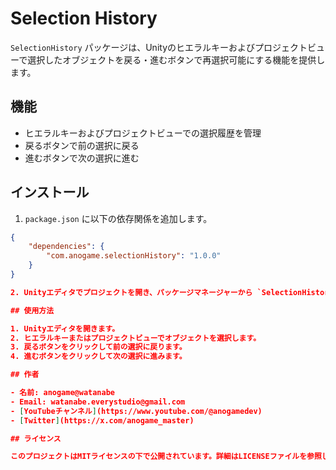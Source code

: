 

# Selection History

`SelectionHistory` パッケージは、Unityのヒエラルキーおよびプロジェクトビューで選択したオブジェクトを戻る・進むボタンで再選択可能にする機能を提供します。

## 機能

- ヒエラルキーおよびプロジェクトビューでの選択履歴を管理
- 戻るボタンで前の選択に戻る
- 進むボタンで次の選択に進む

## インストール

1. `package.json` に以下の依存関係を追加します。

```json
{
    "dependencies": {
        "com.anogame.selectionHistory": "1.0.0"
    }
}

2. Unityエディタでプロジェクトを開き、パッケージマネージャーから `SelectionHistory` パッケージをインポートします。

## 使用方法

1. Unityエディタを開きます。
2. ヒエラルキーまたはプロジェクトビューでオブジェクトを選択します。
3. 戻るボタンをクリックして前の選択に戻ります。
4. 進むボタンをクリックして次の選択に進みます。

## 作者

- 名前: anogame@watanabe
- Email: watanabe.everystudio@gmail.com
- [YouTubeチャンネル](https://www.youtube.com/@anogamedev)
- [Twitter](https://x.com/anogame_master)

## ライセンス

このプロジェクトはMITライセンスの下で公開されています。詳細はLICENSEファイルを参照してください。